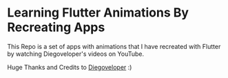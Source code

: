 # Learning Flutter Animations By Recreating Apps

This Repo is a set of apps with animations that I have recreated with Flutter by watching Diegoveloper's videos on YouTube.

Huge Thanks and Credits to [Diegoveloper](https://www.youtube.com/c/diegoveloper) :)

